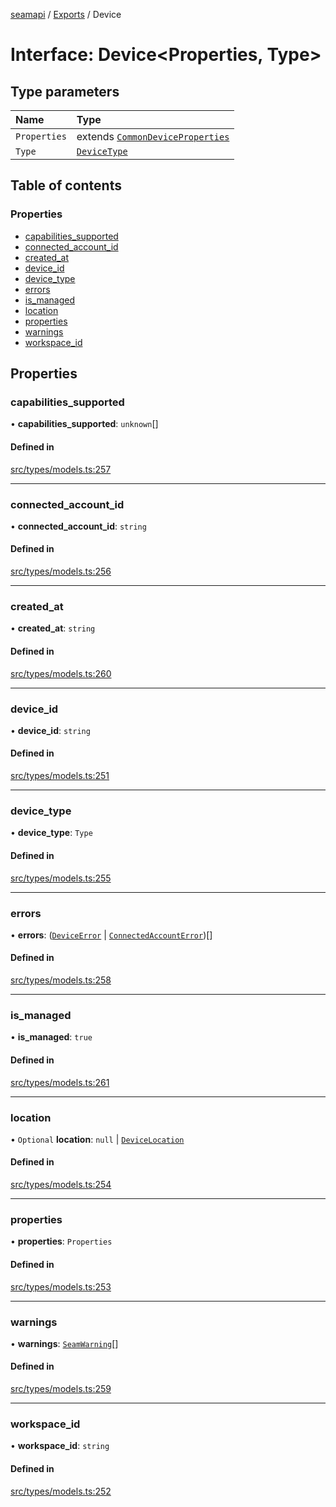 [seamapi](../README.md) / [Exports](../modules.md) / Device

# Interface: Device<Properties, Type\>

## Type parameters

| Name | Type |
| :------ | :------ |
| `Properties` | extends [`CommonDeviceProperties`](../modules.md#commondeviceproperties) |
| `Type` | [`DeviceType`](../modules.md#devicetype) |

## Table of contents

### Properties

- [capabilities\_supported](Device.md#capabilities_supported)
- [connected\_account\_id](Device.md#connected_account_id)
- [created\_at](Device.md#created_at)
- [device\_id](Device.md#device_id)
- [device\_type](Device.md#device_type)
- [errors](Device.md#errors)
- [is\_managed](Device.md#is_managed)
- [location](Device.md#location)
- [properties](Device.md#properties)
- [warnings](Device.md#warnings)
- [workspace\_id](Device.md#workspace_id)

## Properties

### capabilities\_supported

• **capabilities\_supported**: `unknown`[]

#### Defined in

[src/types/models.ts:257](https://github.com/seamapi/javascript/blob/main/src/types/models.ts#L257)

___

### connected\_account\_id

• **connected\_account\_id**: `string`

#### Defined in

[src/types/models.ts:256](https://github.com/seamapi/javascript/blob/main/src/types/models.ts#L256)

___

### created\_at

• **created\_at**: `string`

#### Defined in

[src/types/models.ts:260](https://github.com/seamapi/javascript/blob/main/src/types/models.ts#L260)

___

### device\_id

• **device\_id**: `string`

#### Defined in

[src/types/models.ts:251](https://github.com/seamapi/javascript/blob/main/src/types/models.ts#L251)

___

### device\_type

• **device\_type**: `Type`

#### Defined in

[src/types/models.ts:255](https://github.com/seamapi/javascript/blob/main/src/types/models.ts#L255)

___

### errors

• **errors**: ([`DeviceError`](DeviceError.md) \| [`ConnectedAccountError`](ConnectedAccountError.md))[]

#### Defined in

[src/types/models.ts:258](https://github.com/seamapi/javascript/blob/main/src/types/models.ts#L258)

___

### is\_managed

• **is\_managed**: ``true``

#### Defined in

[src/types/models.ts:261](https://github.com/seamapi/javascript/blob/main/src/types/models.ts#L261)

___

### location

• `Optional` **location**: ``null`` \| [`DeviceLocation`](../modules.md#devicelocation)

#### Defined in

[src/types/models.ts:254](https://github.com/seamapi/javascript/blob/main/src/types/models.ts#L254)

___

### properties

• **properties**: `Properties`

#### Defined in

[src/types/models.ts:253](https://github.com/seamapi/javascript/blob/main/src/types/models.ts#L253)

___

### warnings

• **warnings**: [`SeamWarning`](SeamWarning.md)[]

#### Defined in

[src/types/models.ts:259](https://github.com/seamapi/javascript/blob/main/src/types/models.ts#L259)

___

### workspace\_id

• **workspace\_id**: `string`

#### Defined in

[src/types/models.ts:252](https://github.com/seamapi/javascript/blob/main/src/types/models.ts#L252)
